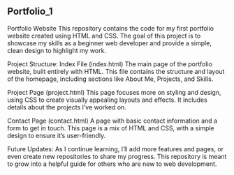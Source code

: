 ## Portfolio_1

Portfolio Website
This repository contains the code for my first portfolio website created using HTML and CSS. The goal of this project is to showcase my skills as a beginner web developer and provide a simple, clean design to highlight my work.

Project Structure:
Index File (index.html)
The main page of the portfolio website, built entirely with HTML. This file contains the structure and layout of the homepage, including sections like About Me, Projects, and Skills.

Project Page (project.html)
This page focuses more on styling and design, using CSS to create visually appealing layouts and effects. It includes details about the projects I’ve worked on.

Contact Page (contact.html)
A page with basic contact information and a form to get in touch. This page is a mix of HTML and CSS, with a simple design to ensure it’s user-friendly.

Future Updates:
As I continue learning, I’ll add more features and pages, or even create new repositories to share my progress. This repository is meant to grow into a helpful guide for others who are new to web development.
